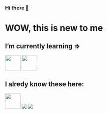 ### Hi there 👋

<!--
**EnzoZKe/EnzoZKe** is a ✨ _special_ ✨ repository because its `README.md` (this file) appears on your GitHub profile.

Here are some ideas to get you started:

- 🔭 I’m currently working on ...
- 🌱 I’m currently learning ...
- 👯 I’m looking to collaborate on ...
- 🤔 I’m looking for help with ...
- 💬 Ask me about ...
- 📫 How to reach me: ...
- 😄 Pronouns: ...
- ⚡ Fun fact: ...
-->
<h1>WOW, this is new to me</h1>
<h2>I’m currently learning =></h2>
<img src="https://forkpoint.com/wp-content/uploads/js-logo.png" style="Width: 50px">
<img src="https://cdn.jsdelivr.net/npm/@programming-languages-logos/csharp@0.0.0/csharp_256x256.png" style="Width: 50px">

<h2>I alredy know these here:</h2>
<img src="https://forkpoint.com/wp-content/uploads/js-logo.png" style="Width: 50px">
<img src="https://www.w3.org/html/logo/downloads/HTML5_Badge_256.png" style="Widht: 50px">
<img src="https://logospng.org/download/css-3/logo-css-3-256.png" style="Widht: 50px">
